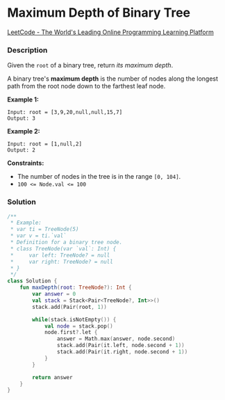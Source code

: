 # Maximum Depth of Binary Tree

[LeetCode - The World's Leading Online Programming Learning Platform](https://leetcode.com/problems/maximum-depth-of-binary-tree/submissions/976883194/?envType=study-plan-v2&envId=leetcode-75)

### Description

Given the `root` of a binary tree, return *its maximum depth*.

A binary tree's **maximum depth** is the number of nodes along the longest path from the root node down to the farthest leaf node.

**Example 1:**

```
Input: root = [3,9,20,null,null,15,7]
Output: 3
```

**Example 2:**

```
Input: root = [1,null,2]
Output: 2
```

**Constraints:**

- The number of nodes in the tree is in the range `[0, 104]`.
- `100 <= Node.val <= 100`

### Solution

```kotlin
/**
 * Example:
 * var ti = TreeNode(5)
 * var v = ti.`val`
 * Definition for a binary tree node.
 * class TreeNode(var `val`: Int) {
 *     var left: TreeNode? = null
 *     var right: TreeNode? = null
 * }
 */
class Solution {
    fun maxDepth(root: TreeNode?): Int {
        var answer = 0
        val stack = Stack<Pair<TreeNode?, Int>>()
        stack.add(Pair(root, 1))

        while(stack.isNotEmpty()) {
            val node = stack.pop()
            node.first?.let {
                answer = Math.max(answer, node.second)
                stack.add(Pair(it.left, node.second + 1))
                stack.add(Pair(it.right, node.second + 1))
            }
        }

        return answer
    }
}
```